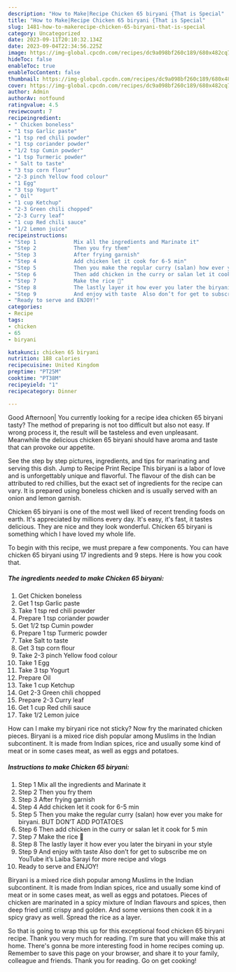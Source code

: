 ```yaml
---
description: "How to Make|Recipe Chicken 65 biryani {That is Special"
title: "How to Make|Recipe Chicken 65 biryani {That is Special"
slug: 1481-how-to-makerecipe-chicken-65-biryani-that-is-special
category: Uncategorized
date: 2023-09-11T20:10:32.134Z
date: 2023-09-04T22:34:56.225Z
image: https://img-global.cpcdn.com/recipes/dc9a098bf260c189/680x482cq70/chicken-65-biryani-recipe-main-photo.jpg
hideToc: false
enableToc: true
enableTocContent: false
thumbnail: https://img-global.cpcdn.com/recipes/dc9a098bf260c189/680x482cq70/chicken-65-biryani-recipe-main-photo.jpg
cover: https://img-global.cpcdn.com/recipes/dc9a098bf260c189/680x482cq70/chicken-65-biryani-recipe-main-photo.jpg
author: Admin
authorAv: notfound
ratingvalue: 4.5
reviewcount: 7
recipeingredient:
- " Chicken boneless"
- "1 tsp Garlic paste"
- "1 tsp red chili powder"
- "1 tsp coriander powder"
- "1/2 tsp Cumin powder"
- "1 tsp Turmeric powder"
- " Salt to taste"
- "3 tsp corn flour"
- "2-3 pinch Yellow food colour"
- "1 Egg"
- "3 tsp Yogurt"
- " Oil"
- "1 cup Ketchup"
- "2-3 Green chili chopped"
- "2-3 Curry leaf"
- "1 cup Red chili sauce"
- "1/2 Lemon juice"
recipeinstructions:
- "Step 1            Mix all the ingredients and Marinate it"
- "Step 2            Then you fry them"
- "Step 3            After frying garnish"
- "Step 4            Add chicken let it cook for 6-5 min"
- "Step 5            Then you make the regular curry (salan) how ever you make for biryani. BUT DON’T ADD POTATOES"
- "Step 6            Then add chicken in the curry or salan let it cook for 5 min"
- "Step 7            Make the rice 🍚"
- "Step 8            The lastly layer it how ever you later the biryani in your style"
- "Step 9            And enjoy with taste  Also don’t for get to subscribe me on YouTube it’s Laiba Sarayi for more recipe and vlogs"
- "Ready to serve and ENJOY!"
categories:
- Recipe
tags:
- chicken
- 65
- biryani

katakunci: chicken 65 biryani 
nutrition: 188 calories
recipecuisine: United Kingdom
preptime: "PT25M"
cooktime: "PT38M"
recipeyield: "1"
recipecategory: Dinner

---
```



Good Afternoon| You currently looking for a recipe idea chicken 65 biryani tasty? The method of preparing is not too difficult but also not easy. If wrong process it, the result will be tasteless and even unpleasant. Meanwhile the delicious chicken 65 biryani should have aroma and taste that can provoke our appetite.





See the step by step pictures, ingredients, and tips for marinating and serving this dish. Jump to Recipe Print Recipe This biryani is a labor of love and is unforgettably unique and flavorful. The flavour of the dish can be attributed to red chillies, but the exact set of ingredients for the recipe can vary. It is prepared using boneless chicken and is usually served with an onion and lemon garnish.

Chicken 65 biryani is one of the most well liked of recent trending foods on earth. It's appreciated by millions every day. It's easy, it's fast, it tastes delicious. They are nice and they look wonderful. Chicken 65 biryani is something which I have loved my whole life.


To begin with this recipe, we must prepare a few components. You can have chicken 65 biryani using 17 ingredients and 9 steps. Here is how you cook that.

<!--inarticleads1-->

##### The ingredients needed to make Chicken 65 biryani:

1. Get  Chicken boneless
1. Get 1 tsp Garlic paste
1. Take 1 tsp red chili powder
1. Prepare 1 tsp coriander powder
1. Get 1/2 tsp Cumin powder
1. Prepare 1 tsp Turmeric powder
1. Take  Salt to taste
1. Get 3 tsp corn flour
1. Take 2-3 pinch Yellow food colour
1. Take 1 Egg
1. Take 3 tsp Yogurt
1. Prepare  Oil
1. Take 1 cup Ketchup
1. Get 2-3 Green chili chopped
1. Prepare 2-3 Curry leaf
1. Get 1 cup Red chili sauce
1. Take 1/2 Lemon juice


How can I make my biryani rice not sticky? Now fry the marinated chicken pieces. Biryani is a mixed rice dish popular among Muslims in the Indian subcontinent. It is made from Indian spices, rice and usually some kind of meat or in some cases meat, as well as eggs and potatoes. 

<!--inarticleads2-->

##### Instructions to make Chicken 65 biryani:

1. Step 1            Mix all the ingredients and Marinate it
1. Step 2            Then you fry them
1. Step 3            After frying garnish
1. Step 4            Add chicken let it cook for 6-5 min
1. Step 5            Then you make the regular curry (salan) how ever you make for biryani. BUT DON’T ADD POTATOES
1. Step 6            Then add chicken in the curry or salan let it cook for 5 min
1. Step 7            Make the rice 🍚
1. Step 8            The lastly layer it how ever you later the biryani in your style
1. Step 9            And enjoy with taste  Also don’t for get to subscribe me on YouTube it’s Laiba Sarayi for more recipe and vlogs
1. Ready to serve and ENJOY!

Biryani is a mixed rice dish popular among Muslims in the Indian subcontinent. It is made from Indian spices, rice and usually some kind of meat or in some cases meat, as well as eggs and potatoes. Pieces of chicken are marinated in a spicy mixture of Indian flavours and spices, then deep fried until crispy and golden. And some versions then cook it in a spicy gravy as well. Spread the rice as a layer. 

So that is going to wrap this up for this exceptional food chicken 65 biryani recipe. Thank you very much for reading. I'm sure that you will make this at home. There's gonna be more interesting food in home recipes coming up. Remember to save this page on your browser, and share it to your family, colleague and friends. Thank you for reading. Go on get cooking!

